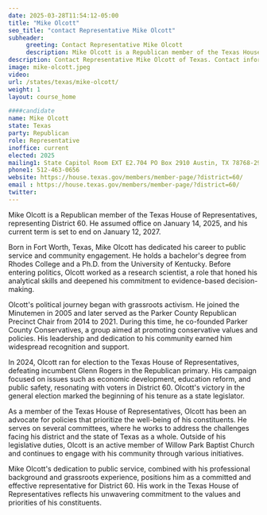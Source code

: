 ```yaml
---
date: 2025-03-28T11:54:12-05:00
title: "Mike Olcott"
seo_title: "contact Representative Mike Olcott"
subheader:
     greeting: Contact Representative Mike Olcott
     description: Mike Olcott is a Republican member of the Texas House of Representatives, representing District 60. He assumed office on January 14, 2025, and his current term is set to end on January 12, 2027.
description: Contact Representative Mike Olcott of Texas. Contact information for Mike Olcott includes email address, phone number, and mailing address.
image: mike-olcott.jpeg
video:
url: /states/texas/mike-olcott/
weight: 1
layout: course_home

####candidate
name: Mike Olcott
state: Texas
party: Republican
role: Representative
inoffice: current
elected: 2025
mailing1: State Capitol Room EXT E2.704 PO Box 2910 Austin, TX 78768-2910
phone1: 512-463-0656
website: https://house.texas.gov/members/member-page/?district=60/
email : https://house.texas.gov/members/member-page/?district=60/
twitter: 
---
```

Mike Olcott is a Republican member of the Texas House of Representatives, representing District 60. He assumed office on January 14, 2025, and his current term is set to end on January 12, 2027.

Born in Fort Worth, Texas, Mike Olcott has dedicated his career to public service and community engagement. He holds a bachelor's degree from Rhodes College and a Ph.D. from the University of Kentucky. Before entering politics, Olcott worked as a research scientist, a role that honed his analytical skills and deepened his commitment to evidence-based decision-making.

Olcott's political journey began with grassroots activism. He joined the Minutemen in 2005 and later served as the Parker County Republican Precinct Chair from 2014 to 2021. During this time, he co-founded Parker County Conservatives, a group aimed at promoting conservative values and policies. His leadership and dedication to his community earned him widespread recognition and support.

In 2024, Olcott ran for election to the Texas House of Representatives, defeating incumbent Glenn Rogers in the Republican primary. His campaign focused on issues such as economic development, education reform, and public safety, resonating with voters in District 60. Olcott's victory in the general election marked the beginning of his tenure as a state legislator.

As a member of the Texas House of Representatives, Olcott has been an advocate for policies that prioritize the well-being of his constituents. He serves on several committees, where he works to address the challenges facing his district and the state of Texas as a whole. Outside of his legislative duties, Olcott is an active member of Willow Park Baptist Church and continues to engage with his community through various initiatives.

Mike Olcott's dedication to public service, combined with his professional background and grassroots experience, positions him as a committed and effective representative for District 60. His work in the Texas House of Representatives reflects his unwavering commitment to the values and priorities of his constituents.

